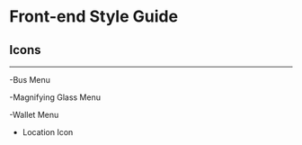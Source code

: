 # Front-end Style Guide

## Icons

---

-Bus Menu
<i class="fa-solid fa-bus-simple"></i>

-Magnifying Glass Menu
<i class="fa-solid fa-magnifying-glass"></i>

-Wallet Menu
<i class="fa-solid fa-wallet"></i>

- Location Icon
  <i class="fa-solid fa-location-dot"></i>
